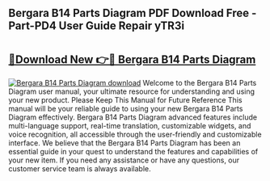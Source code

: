 ## Bergara B14 Parts Diagram PDF Download Free - Part-PD4 User Guide Repair yTR3i

# <h2><a href="http://dflsv5.blite.top/?on=Bergara+B14+Parts+Diagram">🔗Download New 👉🔴 Bergara B14 Parts Diagram</a></h2>

[![Bergara B14 Parts Diagram download](https://i.imgur.com/lujVjoI.png)](http://dflsv5.blite.top/?on=Bergara+B14+Parts+Diagram)
Welcome to the Bergara B14 Parts Diagram user manual, your ultimate resource for understanding and using your new product. Please Keep This Manual for Future Reference This manual will be your reliable guide to using your new Bergara B14 Parts Diagram effectively. Bergara B14 Parts Diagram advanced features include multi-language support, real-time translation, customizable widgets, and voice recognition, all accessible through the user-friendly and customizable interface. We believe that the Bergara B14 Parts Diagram has been an essential guide in your quest to understand the features and capabilities of your new item. If you need any assistance or have any questions, our customer service team is always available.
